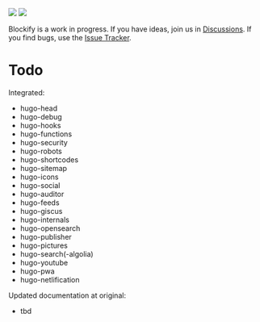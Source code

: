 ![](https://img.shields.io/codacy/grade/ba388dd2c5de4f698bc0e4fd903b8a56?color=%23ff5500&logo=codacy&logoColor=%23ff5500&style=for-the-badge) [![](https://img.shields.io/github/issues/davidsneighbour/hugo-blockify?color=%23559900&logo=github&style=for-the-badge)](https://github.com/davidsneighbour/hugo-blockify/issues)

Blockify is a work in progress. If you have ideas, join us in [Discussions](https://github.com/davidsneighbour/hugo-blockify). If you find bugs, use the [Issue Tracker](https://github.com/davidsneighbour/hugo-blockify/issues).

# Todo

Integrated:

- hugo-head
- hugo-debug
- hugo-hooks
- hugo-functions
- hugo-security
- hugo-robots
- hugo-shortcodes
- hugo-sitemap
- hugo-icons
- hugo-social
- hugo-auditor
- hugo-feeds
- hugo-giscus
- hugo-internals
- hugo-opensearch
- hugo-publisher
- hugo-pictures
- hugo-search(-algolia)
- hugo-youtube
- hugo-pwa
- hugo-netlification

Updated documentation at original:

- tbd
